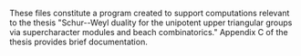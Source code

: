 These files constitute a program created to support computations relevant to the thesis "Schur--Weyl duality for the unipotent upper triangular groups via 
supercharacter modules and beach combinatorics." Appendix C of the thesis provides brief documentation.
